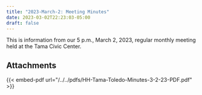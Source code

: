 ```yaml
---
title: "2023-March-2: Meeting Minutes"
date: 2023-03-02T22:23:03-05:00
draft: false
---
```

This is information from our 5 p.m., March 2, 2023, regular monthly meeting held at the Tama Civic Center. 
 
## Attachments

{{< embed-pdf url="/../../pdfs/HH-Tama-Toledo-Minutes-3-2-23-PDF.pdf" >}}
